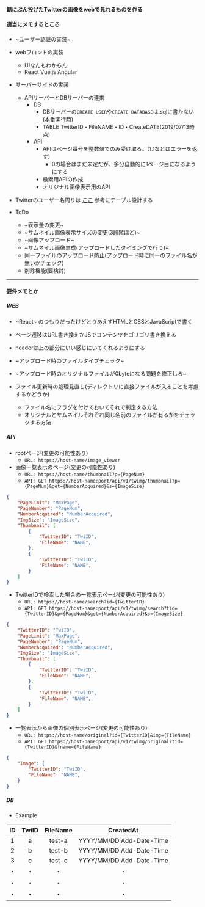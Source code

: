 #### 鯖にぶん投げたTwitterの画像をwebで見れるものを作る

#### 適当にメモするところ
- ~ユーザー認証の実装~
- webフロントの実装
  - UIなんもわからん
  - React Vue.js Angular
- サーバーサイドの実装
  - APIサーバーとDBサーバーの連携
    - DB
      - DBサーバーの`CREATE USER`や`CREATE DATABASE`は.sqlに書かない(本番実行時)
	  - TABLE TwitterID・FileNAME・ID・CreateDATE(2019/07/13時点)  
	- API
	  - APIはページ番号を整数値でのみ受け取る。(1.1などはエラーを返す)
	    - 0の場合はまだ未定だが、多分自動的に1ページ目になるようにする
	  - 検索用APIの作成
	  - オリジナル画像表示用のAPI
- Twitterのユーザー名周りは [ここ](https://help.twitter.com/ja/managing-your-account/twitter-username-rules) 参考にテーブル設計する

- ToDo
  - ~表示量の変更~
  - ~サムネイル画像表示サイズの変更(3段階ほど)~
  - ~画像アップロード~
  - ~サムネイル画像生成(アップロードしたタイミングで行う)~
  - 同一ファイルのアップロード防止(アップロード時に同一のファイル名が無いかチェック)
  - 削除機能(要検討)
---
#### 要件メモとか
##### WEB
- ~React~ のつもりだったけどとりあえずHTMLとCSSとJavaScriptで書く
- ページ遷移はURL書き換えかJSでコンテンツをゴリゴリ書き換える
- headerは上の部分にいい感じにいてくれるようにする

- ~アップロード時のファイルタイプチェック~
- ~アップロード時のオリジナルファイルが0byteになる問題を修正しろ~
- ファイル更新時の処理見直し(ディレクトリに直接ファイルが入ることを考慮するかどうか)
  - ファイル名にフラグを付けておいてそれで判定する方法
  - オリジナルとサムネイルそれぞれ同じ名前のファイルが有るかをチェックする方法

##### API
- rootページ(変更の可能性あり)
  - `URL: https://host-name/image_viewer`
- 画像一覧表示のページ(変更の可能性あり)
  - `URL: https://host-name/thumbnail?p={PageNum}`
  - `API: GET https://host-name:port/api/v1/twimg/thumbnail?p={PageNum}&get={NumberAcquired}&s={ImageSize}`  
```json
{
    "PageLimit": "MaxPage",
    "PageNumber": "PageNum",
	"NumberAcquired": "NumberAcquired",
	"ImgSize": "ImageSize",
    "Thumbnail": [
        {
            "TwitterID": "TwiID",
            "FileName": "NAME",
        },
        {
            "TwitterID": "TwiID",
            "FileName": "NAME",
        }
    ]
}
```

- TwitterIDで検索した場合の一覧表示ページ(変更の可能性あり)
  - `URL: https://host-name/search?id={TwitterID}`
  - `API: GET https://host-name:port/api/v1/twimg/search?tid={TwitterID}&p={PageNum}&get={NumberAcquired}&s={ImageSize}`  
```json
{
    "TwitterID": "TwiID",
    "PageLimit": "MaxPage",
    "PageNumber": "PageNum",
	"NumberAcquired": "NumberAcquired",
	"ImgSize": "ImageSize",
    "Thumbnail": [
        {
            "TwitterID": "TwiID",
            "FileName": "NAME",
        },
        {
            "TwitterID": "TwiID",
            "FileName": "NAME",
        }
    ]
}
```

- 一覧表示から画像の個別表示ページ(変更の可能性あり)
  - `URL: https://host-name/original?id={TwitterID}&img={FileName}`
  - `API: GET https://host-name:port/api/v1/twimg/original?tid={TwitterID}&fname={FileName}`  
```json
{
    "Image": {
        "TwitterID": "TwiID",
        "FileName": "NAME",
    }
}
```

##### DB
  - Example

| ID  | TwiID | FileName | CreatedAt                |
|:---:|:-----:|:--------:|:------------------------:|
| 1   | a     | test-a   | YYYY/MM/DD Add-Date-Time |
| 2   | b     | test-b   | YYYY/MM/DD Add-Date-Time |
| 3   | c     | test-c   | YYYY/MM/DD Add-Date-Time |
| ・  | ・    | ・       | ・                       |
| ・  | ・    | ・       | ・                       |
| ・  | ・    | ・       | ・                       |

